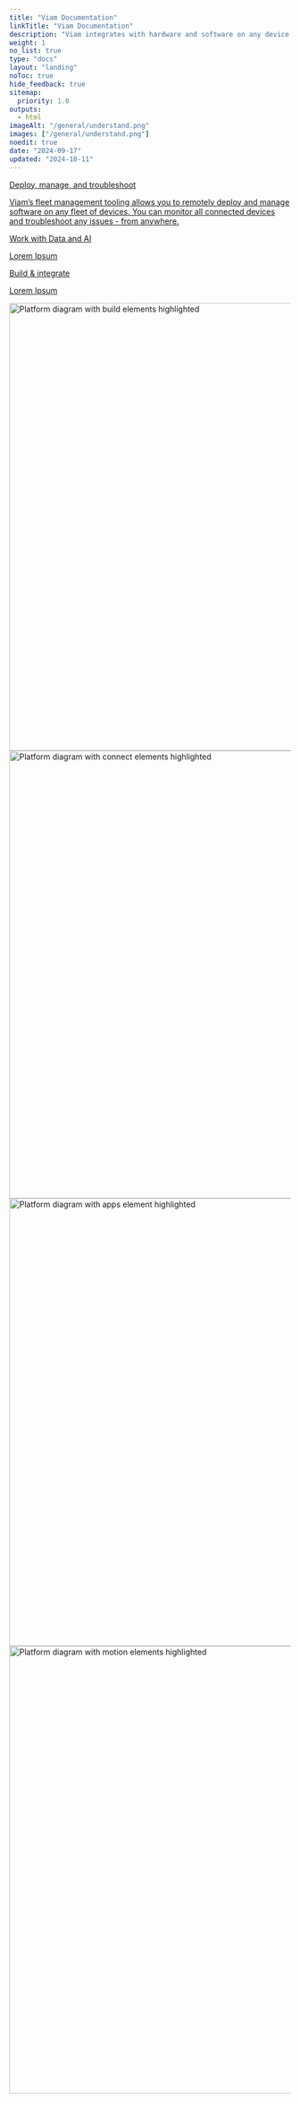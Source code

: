 ```yaml
---
title: "Viam Documentation"
linkTitle: "Viam Documentation"
description: "Viam integrates with hardware and software on any device. Use AI, machine learning, and more to make any machine smarter — for one machine to thousands."
weight: 1
no_list: true
type: "docs"
layout: "landing"
noToc: true
hide_feedback: true
sitemap:
  priority: 1.0
outputs:
  - html
imageAlt: "/general/understand.png"
images: ["/general/understand.png"]
noedit: true
date: "2024-09-17"
updated: "2024-10-11"
---
```


<!-- Need to use upside down logic because using Subsequent-sibling combinator -->
<div class="upside-down max-page">

<div class="col hover-card hoverable-fleet">
<a href="manage/">
<div><div>Deploy, manage, and troubleshoot</div><p>Viam’s fleet management tooling allows you to remotely deploy and manage software on any fleet of devices. You can monitor all connected devices and troubleshoot any issues - from anywhere.</p></div>
</a>
</div>

<div class="col hover-card hoverable-data">
<a href="data-ai/">
<div><div>Work with Data and AI</div><p>Lorem Ipsum</p></div>
</a>
</div>

<div class="col hover-card hoverable-build">
<a href="operate/">
<div><div>Build & integrate</div><p>Lorem Ipsum</p></div>
</a>
</div>

<img src="platform/platform-all.svg" alt="Platform diagram with build elements highlighted" class="aligncenter imgzoom medium-zoom-image" id="platform-all" style="width:800px" >
<img src="platform/platform-build-all.svg" alt="Platform diagram with connect elements highlighted" class="aligncenter imgzoom medium-zoom-image" id="build-platform" style="width:800px" >
<img src="platform/platform-data-all.svg" alt="Platform diagram with apps element highlighted" class="aligncenter imgzoom medium-zoom-image" id="data-platform" style="width:800px" >
<img src="platform/platform-fleet-all.svg" alt="Platform diagram with motion elements highlighted" class="aligncenter imgzoom medium-zoom-image" id="fleet-platform" style="width:800px" >

</div>

